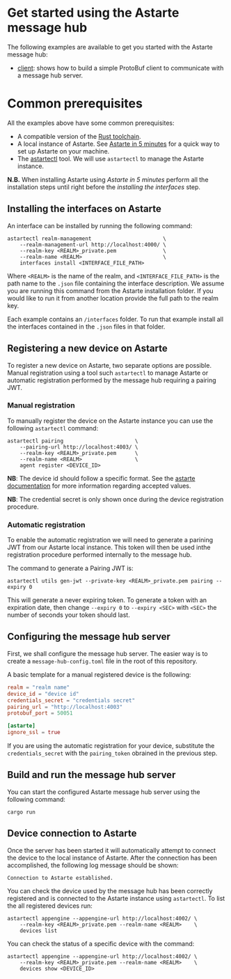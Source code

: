 <!--
Copyright 2023 SECO Mind Srl

SPDX-License-Identifier: Apache-2.0
-->

# Get started using the Astarte message hub

The following examples are available to get you started with the Astarte message hub:

- [client](./client/README.md): shows how to build a simple ProtoBuf client to communicate with a
  message hub server.

# Common prerequisites

All the examples above have some common prerequisites:

- A compatible version of the [Rust toolchain](https://www.rust-lang.org/tools/install).
- A local instance of Astarte. See
  [Astarte in 5 minutes](https://docs.astarte-platform.org/astarte/latest/010-astarte_in_5_minutes.html)
  for a quick way to set up Astarte on your machine.
- The [astartectl](https://github.com/astarte-platform/astartectl/releases) tool. We will use
  `astartectl` to manage the Astarte instance.

**N.B.** When installing Astarte using _Astarte in 5 minutes_ perform all the installation steps
until right before the _installing the interfaces_ step.

## Installing the interfaces on Astarte

An interface can be installed by running the following command:

```
astartectl realm-management                       \
    --realm-management-url http://localhost:4000/ \
    --realm-key <REALM>_private.pem               \
    --realm-name <REALM>                          \
    interfaces install <INTERFACE_FILE_PATH>
```

Where `<REALM>` is the name of the realm, and `<INTERFACE_FILE_PATH>` is the path name to the
`.json` file containing the interface description. We assume you are running this command from the
Astarte installation folder. If you would like to run it from another location provide the full path
to the realm key.

Each example contains an `/interfaces` folder. To run that example install all the interfaces
contained in the `.json` files in that folder.

## Registering a new device on Astarte

To register a new device on Astarte, two separate options are possible. Manual registration using a
tool such `astartectl` to manage Astarte or automatic registration performed by the message hub
requiring a pairing JWT.

### Manual registration

To manually register the device on the Astarte instance you can use the following `astartectl`
command:

```
astartectl pairing                       \
    --pairing-url http://localhost:4003/ \
    --realm-key <REALM>_private.pem      \
    --realm-name <REALM>                 \
    agent register <DEVICE_ID>
```

**NB**: The device id should follow a specific format. See the
[astarte documentation](https://docs.astarte-platform.org/latest/010-design_principles.html#device-id)
for more information regarding accepted values.

**NB**: The credential secret is only shown once during the device registration procedure.

### Automatic registration

To enable the automatic registration we will need to generate a parining JWT from our Astarte local
instance. This token will then be used inthe registration procedure performed internally to the
message hub.

The command to generate a Pairing JWT is:

```
astartectl utils gen-jwt --private-key <REALM>_private.pem pairing --expiry 0
```

This will generate a never expiring token. To generate a token with an expiration date, then change
`--expiry 0` to `--expiry <SEC>` with `<SEC>` the number of seconds your token should last.

## Configuring the message hub server

First, we shall configure the message hub server. The easier way is to create a
`message-hub-config.toml` file in the root of this repository.

A basic template for a manual registered device is the following:

```toml
realm = "realm name"
device_id = "device id"
credentials_secret = "credentials secret"
pairing_url = "http://localhost:4003"
protobuf_port = 50051

[astarte]
ignore_ssl = true
```

If you are using the automatic registration for your device, substitute the `credentials_secret`
with the `pairing_token` obrained in the previous step.

## Build and run the message hub server

You can start the configured Astarte message hub server using the following command:

```
cargo run
```

## Device connection to Astarte

Once the server has been started it will automatically attempt to connect the device to the local
instance of Astarte. After the connection has been accomplished, the following log message should be
shown:

```
Connection to Astarte established.
```

You can check the device used by the message hub has been correctly registered and is connected to
the Astarte instance using `astartectl`. To list the all registered devices run:

```
astartectl appengine --appengine-url http://localhost:4002/ \
    --realm-key <REALM>_private.pem --realm-name <REALM>    \
    devices list
```

You can check the status of a specific device with the command:

```
astartectl appengine --appengine-url http://localhost:4002/ \
    --realm-key <REALM>_private.pem --realm-name <REALM>    \
    devices show <DEVICE_ID>
```
